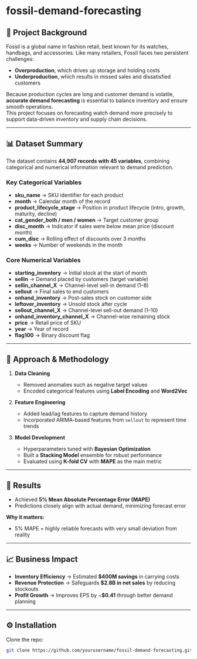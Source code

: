 # fossil-demand-forecasting

## 📝 Project Background
Fossil is a global name in fashion retail, best known for its watches, handbags, and accessories. Like many retailers, Fossil faces two persistent challenges:  
- **Overproduction**, which drives up storage and holding costs  
- **Underproduction**, which results in missed sales and dissatisfied customers  

Because production cycles are long and customer demand is volatile, **accurate demand forecasting** is essential to balance inventory and ensure smooth operations.  
This project focuses on forecasting watch demand more precisely to support data-driven inventory and supply chain decisions.

---

## 📊 Dataset Summary
The dataset contains **44,907 records with 45 variables**, combining categorical and numerical information relevant to demand prediction.

### Key Categorical Variables
- **sku_name** → SKU identifier for each product  
- **month** → Calendar month of the record  
- **product_lifecycle_stage** → Position in product lifecycle (intro, growth, maturity, decline)  
- **cat_gender_both / men / women** → Target customer group  
- **disc_month** → Indicator if sales were below mean price (discount month)  
- **cum_disc** → Rolling effect of discounts over 3 months  
- **weeks** → Number of weekends in the month  

### Core Numerical Variables
- **starting_inventory** → Initial stock at the start of month  
- **sellin** → Demand placed by customers (target variable)  
- **sellin_channel_X** → Channel-level sell-in demand (1–8)  
- **sellout** → Final sales to end customers  
- **onhand_inventory** → Post-sales stock on customer side  
- **leftover_inventory** → Unsold stock after cycle  
- **sellout_channel_X** → Channel-level sell-out demand (1–10)  
- **onhand_inventory_channel_X** → Channel-wise remaining stock  
- **price** → Retail price of SKU  
- **year** → Year of record  
- **flag100** → Binary discount flag  

---

## 🔧 Approach & Methodology
1. **Data Cleaning**  
   - Removed anomalies such as negative target values  
   - Encoded categorical features using **Label Encoding** and **Word2Vec**  

2. **Feature Engineering**  
   - Added lead/lag features to capture demand history  
   - Incorporated ARIMA-based features from `sellout` to represent time trends  

3. **Model Development**  
   - Hyperparameters tuned with **Bayesian Optimization**  
   - Built a **Stacking Model** ensemble for robust performance  
   - Evaluated using **K-fold CV** with **MAPE** as the main metric  

---

## 🎯 Results
- Achieved **5% Mean Absolute Percentage Error (MAPE)**  
- Predictions closely align with actual demand, minimizing forecast error  

**Why it matters:**  
- 5% MAPE = highly reliable forecasts with very small deviation from reality  

---

## 📈 Business Impact
- **Inventory Efficiency** → Estimated **$400M savings** in carrying costs  
- **Revenue Protection** → Safeguards **$2.8B in net sales** by reducing stockouts  
- **Profit Growth** → Improves EPS by ~**$0.41** through better demand planning  

---

## ⚙️ Installation
Clone the repo:  
```bash
git clone https://github.com/yourusername/fossil-demand-forecasting.git
